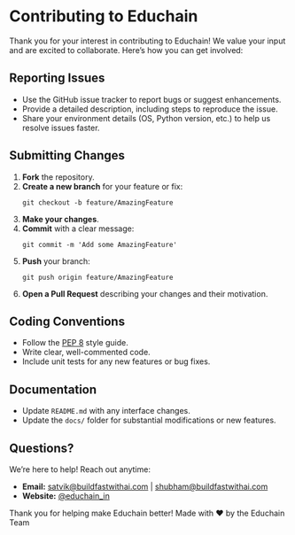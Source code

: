 # Contributing to Educhain

Thank you for your interest in contributing to Educhain! We value your input and are excited to collaborate. Here’s how you can get involved:

## Reporting Issues

- Use the GitHub issue tracker to report bugs or suggest enhancements.
- Provide a detailed description, including steps to reproduce the issue.
- Share your environment details (OS, Python version, etc.) to help us resolve issues faster.

## Submitting Changes

1. **Fork** the repository.
2. **Create a new branch** for your feature or fix:
   ```
   git checkout -b feature/AmazingFeature
   ```
3. **Make your changes**.
4. **Commit** with a clear message:
   ```
   git commit -m 'Add some AmazingFeature'
   ```
5. **Push** your branch:
   ```
   git push origin feature/AmazingFeature
   ```
6. **Open a Pull Request** describing your changes and their motivation.

## Coding Conventions

- Follow the [PEP 8](https://pep8.org/) style guide.
- Write clear, well-commented code.
- Include unit tests for any new features or bug fixes.

## Documentation

- Update `README.md` with any interface changes.
- Update the `docs/` folder for substantial modifications or new features.

## Questions?

We’re here to help! Reach out anytime:

- **Email:** satvik@buildfastwithai.com | shubham@buildfastwithai.com
- **Website:** [@educhain_in](https://educhain.in)

Thank you for helping make Educhain better!
Made with ❤️ by the Educhain Team
